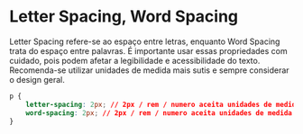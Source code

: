 # Letter Spacing, Word Spacing
Letter Spacing refere-se ao espaço entre letras, enquanto Word Spacing trata do espaço entre palavras. É importante usar essas propriedades com cuidado, pois podem afetar a legibilidade e acessibilidade do texto. Recomenda-se utilizar unidades de medida mais sutis e sempre considerar o design geral.
```css
p {
    letter-spacing: 2px; // 2px / rem / numero aceita unidades de medida no geral
    word-spacing: 2px; // 2px / rem / numero aceita unidades de medida no geral
}
```